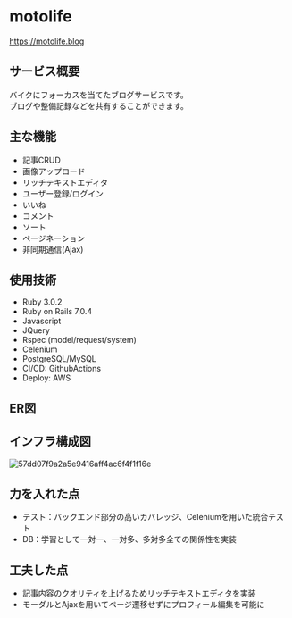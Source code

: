 # motolife
https://motolife.blog
## サービス概要
バイクにフォーカスを当てたブログサービスです。  
ブログや整備記録などを共有することができます。
## 主な機能
* 記事CRUD
* 画像アップロード
* リッチテキストエディタ
* ユーザー登録/ログイン
* いいね
* コメント
* ソート
* ページネーション
* 非同期通信(Ajax)
## 使用技術
* Ruby 3.0.2
* Ruby on Rails 7.0.4
* Javascript
* JQuery
* Rspec (model/request/system)
* Celenium
* PostgreSQL/MySQL
* CI/CD: GithubActions
* Deploy: AWS
## ER図
## インフラ構成図
![57dd07f9a2a5e9416aff4ac6f4f1f16e](https://user-images.githubusercontent.com/120924735/221784810-8a7d9dbc-87ae-4ec0-9d1d-ed6472526e67.png)
## 力を入れた点
* テスト：バックエンド部分の高いカバレッジ、Celeniumを用いた統合テスト
* DB：学習として一対一、一対多、多対多全ての関係性を実装
## 工夫した点
* 記事内容のクオリティを上げるためリッチテキストエディタを実装
* モーダルとAjaxを用いてページ遷移せずにプロフィール編集を可能に

